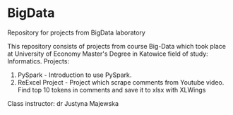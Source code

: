 # BigData
Repository for projects from BigData laboratory

This repository consists of projects from course Big-Data which took place at University of Economy Master's Degree in Katowice field of study: Informatics.
Projects:
1. PySpark - Introduction to use PySpark.
6. ReExcel Project - Project which scrape comments from Youtube video. Find top 10 tokens in comments and save it to xlsx with XLWings 

Class instructor: dr Justyna Majewska
